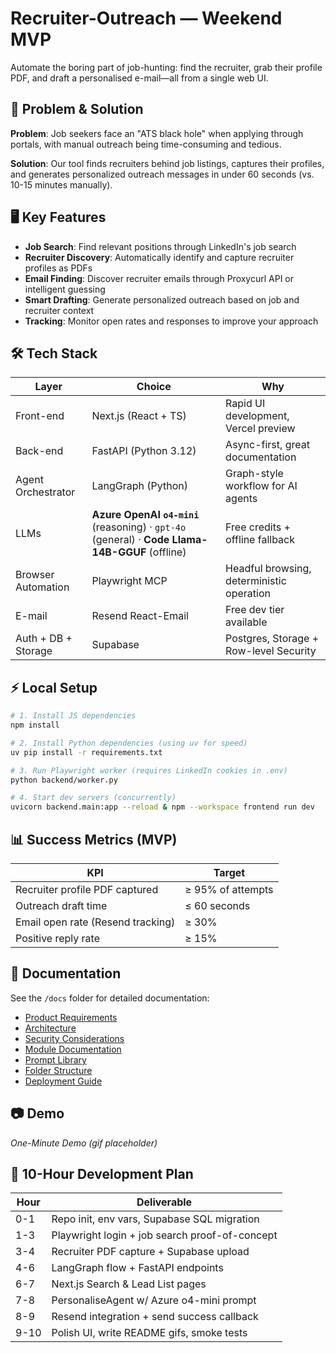 # Recruiter-Outreach — Weekend MVP

Automate the boring part of job-hunting: find the recruiter, grab their profile PDF, and draft a personalised e-mail—all from a single web UI.

## 🎯 Problem & Solution

**Problem**: Job seekers face an "ATS black hole" when applying through portals, with manual outreach being time-consuming and tedious.

**Solution**: Our tool finds recruiters behind job listings, captures their profiles, and generates personalized outreach messages in under 60 seconds (vs. 10-15 minutes manually).

## 🖥️ Key Features

- **Job Search**: Find relevant positions through LinkedIn's job search
- **Recruiter Discovery**: Automatically identify and capture recruiter profiles as PDFs
- **Email Finding**: Discover recruiter emails through Proxycurl API or intelligent guessing
- **Smart Drafting**: Generate personalized outreach based on job and recruiter context
- **Tracking**: Monitor open rates and responses to improve your approach

## 🛠️ Tech Stack

| Layer | Choice | Why |
| ----- | ------ | --- |
| Front-end | Next.js (React + TS) | Rapid UI development, Vercel preview |
| Back-end | FastAPI (Python 3.12) | Async-first, great documentation |
| Agent Orchestrator | LangGraph (Python) | Graph-style workflow for AI agents |
| LLMs | **Azure OpenAI `o4-mini`** (reasoning) · `gpt-4o` (general) · **Code Llama-14B-GGUF** (offline) | Free credits + offline fallback |
| Browser Automation | Playwright MCP | Headful browsing, deterministic operation |
| E-mail | Resend React-Email | Free dev tier available |
| Auth + DB + Storage | Supabase | Postgres, Storage + Row-level Security |

## ⚡ Local Setup

```bash
# 1. Install JS dependencies
npm install

# 2. Install Python dependencies (using uv for speed)
uv pip install -r requirements.txt

# 3. Run Playwright worker (requires LinkedIn cookies in .env)
python backend/worker.py

# 4. Start dev servers (concurrently)
uvicorn backend.main:app --reload & npm --workspace frontend run dev
```

## 📊 Success Metrics (MVP)

| KPI | Target |
| --- | ------ |
| Recruiter profile PDF captured | ≥ 95% of attempts |
| Outreach draft time | ≤ 60 seconds |
| Email open rate (Resend tracking) | ≥ 30% |
| Positive reply rate | ≥ 15% |

## 📁 Documentation

See the `/docs` folder for detailed documentation:

- [Product Requirements](docs/PRD.md)
- [Architecture](docs/ARCHITECTURE.md)
- [Security Considerations](docs/SECURITY.md)
- [Module Documentation](docs/MODULES.md)
- [Prompt Library](docs/PROMPTS.md)
- [Folder Structure](docs/FOLDER_STRUCTURE.md)
- [Deployment Guide](docs/DEPLOYMENT.md)

## 📷 Demo

*One-Minute Demo (gif placeholder)*

## 📅 10-Hour Development Plan

| Hour | Deliverable |
| ---- | ----------- |
| 0-1 | Repo init, env vars, Supabase SQL migration |
| 1-3 | Playwright login + job search proof-of-concept |
| 3-4 | Recruiter PDF capture + Supabase upload |
| 4-6 | LangGraph flow + FastAPI endpoints |
| 6-7 | Next.js Search & Lead List pages |
| 7-8 | PersonaliseAgent w/ Azure o4-mini prompt |
| 8-9 | Resend integration + send success callback |
| 9-10 | Polish UI, write README gifs, smoke tests |
